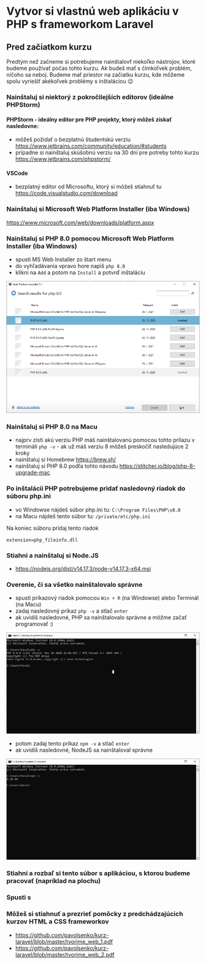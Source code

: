 # Vytvor si vlastnú web aplikáciu v PHP s frameworkom Laravel

## Pred začiatkom kurzu

Predtým než začneme si potrebujeme nainštalovť niekoľko nástrojov, ktoré budeme používať počas tohto kurzu. 
Ak budeš mať s čímkoľvek problém, ničoho sa neboj. Budeme mať priestor na začiatku kurzu, kde môžeme spolu vyriešiť akékoľvek problémy s inštaláciou 😉

### Nainštaluj si niektorý z pokročilejších editorov (ideálne PHPStorm)

#### PHPStorm - ideálny editor pre PHP projekty, ktorý môžeš získať nasledovne:

- môžeš požidať o bezplatnú študentskú verziu https://www.jetbrains.com/community/education/#students
- prípadne si nainštaluj skúšobnú verziu na 30 dní pre potreby tohto kurzu https://www.jetbrains.com/phpstorm/

#### VSCode 
  - bezplatný editor od Microsoftu, ktorý si môžeš stiahnuť tu https://code.visualstudio.com/download

### Nainštaluj si Microsoft Web Platform Installer (iba Windows)

https://www.microsoft.com/web/downloads/platform.aspx

### Nainštaluj si PHP 8.0 pomocou Microsoft Web Platform Installer (iba Windows)
- spusti MS Web Installer zo štart menu
- do vyhľadávania vpravo hore napíš `php 8.0`
- klikni na `Add` a potom na `Install` a potvrď inštaláciu

![](install_php_8.0.png)

### Nainštaluj si PHP 8.0 na Macu
- najprv zisti akú verziu PHP máš nainštalovanú pomocou tohto prílazu v termináli `php -v` - ak už máš verziu 8 môžeš preskočiť nasledujúce 2 kroky
- nainštaluj si Homebrew https://brew.sh/
- nainštaluj si PHP 8.0 podľa tohto návodu https://stitcher.io/blog/php-8-upgrade-mac

### Po inštalácii PHP potrebujeme pridať nasledovný riadok do súboru php.ini
 - vo Windowse nájdeš súbor php.ini tu: `C:\Program Files\PHP\v8.0`
 - na Macu nájdeš tento súbor tu: `/private/etc/php.ini`

Na koniec súboru pridaj tento riadok
```
extension=php_fileinfo.dll
```

### Stiahni a nainštaluj si Node.JS
- https://nodejs.org/dist/v14.17.3/node-v14.17.3-x64.msi

### Overenie, či sa všetko nainštalovalo správne
- spusti príkazový riadok pomocou `Win + R` (na Windowse) alebo Terminál (na Macu)
- zadaj nasledovný príkaz `php -v` a stlač `enter`
- ak uvidíš nasledovné, PHP sa nainštalovalo správne a môžme začať programovať :)

![](cmd_php.png)

- potom zadaj tento príkaz `npm -v` a stlač `enter`
- ak uvidíš nasledovné, NodeJS sa nainštaloval správne

![](cmd_node.png)

### Stiahni a rozbaľ si tento súbor s aplikáciou, s ktorou budeme pracovať (napríklad na plochu)

### Spusti s

### Môžeš si stiahnuť a prezrieť pomôcky z predchádzajúcich kurzov HTML a CSS frameworkov
- https://github.com/pavolsenko/kurz-laravel/blob/master/tvorime_web_1.pdf
- https://github.com/pavolsenko/kurz-laravel/blob/master/tvorime_web_2.pdf






